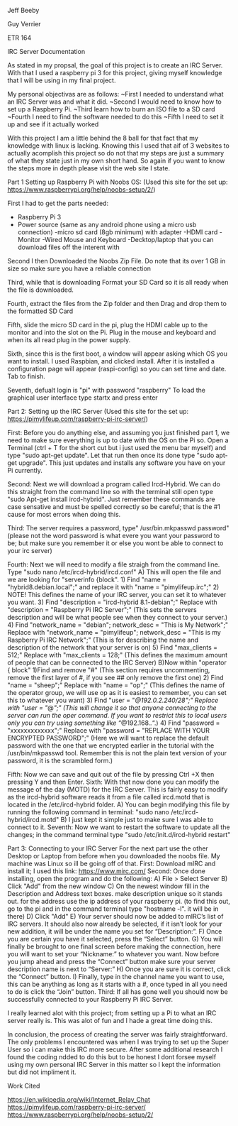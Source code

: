 Jeff Beeby

Guy Verrier

ETR 164

IRC Server Documentation

As stated in my propsal, the goal of this project is to create an IRC Server. With that I used a raspberry pi 3 for this project, giving myself knowledge that I will be using in my final project. 

My personal objectivas are as follows:
  ~First I needed to understand what an IRC Server was and what it did.
  ~Second I would need to know how to set up a Raspberry Pi.
  ~Third learn how to burn an ISO file to a SD card
  ~Fourth I need to find the software needed to do this
  ~Fifth I need to set it up and see if it actually worked
  
With this project I am a little behind the 8 ball for that fact that my knowledge with linux is lacking. Knowing this I used that aif of 3 websites to actually acomplish this project so do not that my steps are just a summary of what they state just in my own short hand. So again if you want to know the steps more in depth please visit the web site I state.

Part 1 Setting up Raspberry Pi with Noobs OS:
(Used this site for the set up: https://www.raspberrypi.org/help/noobs-setup/2/)

First I had to get the parts needed:
- Raspberry Pi 3
- Power source (same as any android phone using a micro usb connection)
-micro sd card (8gb minimum) with adapter
-HDMI card
-Monitor 
-Wired Mouse and Keyboard
-Decktop/laptop that you can download files off the interent with

Second I then Downloaded the Noobs Zip File. Do note that its over 1 GB in size so make sure you have a reliable connection

Third, while that is downloading Format your SD Card so it is all ready when the file is downloaded.

Fourth, extract the files from the Zip folder and then Drag and drop them to the formatted SD Card

Fifth, slide the micro SD card in the pi, plug the HDMI cable up to the monitor and into the slot on the Pi. Plug in the mouse and keyboard and when its all read plug in the power supply.

Sixth, since this is the first boot, a window will appear asking which OS you want to install. I used Raspbian, and clicked install. After it is installed a configuration page will appear (raspi-config) so you can set time and date. Tab to finish.

Seventh, defualt login is "pi" with password "raspberry" To load the graphical user interface type startx and press enter

Part 2: Setting up the IRC Server
(Used this site for the set up: https://pimylifeup.com/raspberry-pi-irc-server/)

First: Before you do anything else, and assuming you just finished part 1, we need to make sure everything is up to date with the OS on the Pi so. Open a Terminal (ctrl + T for the short cut but i just used the menu bar myself) and type "sudo apt-get update". Let that run then once its done type "sudo apt-get upgrade". This just updates and installs  any software you have on your Pi currently.

Second: Next we will download a program called Ircd-Hybrid. We can do this straight from the command line so with the terminal still open type "sudo Apt-get install ircd-hybrid". Just remember these commands are case sensative and must be spelled correctly so be careful; that is the #1 cause for most errors when doing this.

Third: The server requires a password, type" /usr/bin.mkpasswd password"
(please not the word password is what evere you want your password to be; but make sure you remember it or else you wont be able to connect to your irc server)

Fourth: Next we will need to modify a file straigh from the command line. Type "sudo nano /etc/ircd-hybrid/ircd.conf"
  A) This will open the file and we are looking for "serverinfo {block". 
    1) Find "name = "hybrid8.debian.local";" and replace it with "name = "pimylifeup.irc";"
    2) NOTE! This defines the name of your IRC server, you can set it to whatever you want.
    3) Find "description = "ircd-hybrid 8.1-debian";"   Replace with "description = "Raspberry Pi IRC Server";" (This sets the                    servers description and will be what people see when they connect to your server.)
    4) Find "network_name = "debian";
                    network_desc = "This is My Network";"
              Replace with "network_name = "pimylifeup";
                            network_desc = "This is my Raspberry Pi IRC Network";"   (This is for describing the name and description of                              the network that your server is on)
    5) Find "max_clients = 512;" Replace with "max_clients = 128;" (This defines the maximum amount of people that can be                     connected to the IRC Server)
   B)Now within "operator { block"
    1)Find and remove "#" (This section requires uncommenting, remove the first layer of #, if you see ## only remove the first one)
    2) Find "name = "sheep";" Replace with "name = "op";" (This defines the name of the operator group, we will use op as it is easiest       to remember, you can set this to whatever you want)
    3) Find "user = "*@192.0.2.240/28";" Replace with "user = "*@*";" (This will change it so that anyone connecting to the server can run the oper command. If you want to restrict this to local users only you can try using something like “*@192.168.*.*“.)
    4) Find "password = "xxxxxxxxxxxxx";" Replace with "password = "REPLACE WITH YOUR ENCRYPTED PASSWORD";" (Here we will want to replace the default password with the one that we encrypted earlier in the tutorial with the /usr/bin/mkpasswd tool. Remember this is not the plain text version of your password, it is the scrambled form.)
    
Fifth: Now we can save and quit out of the file by pressing Ctrl +X then pressing Y and then Enter.
Sixth: With that now done you can modify the message of the day (MOTD) for the IRC Server. This is fairly easy to modify as the ircd-hybrid software reads it from a file called ircd.motd that is located in the /etc/ircd-hybrid folder.
  A) You can begin modifying this file by running the following command in terminal: "sudo nano /etc/ircd-hybrid/ircd.motd"
  B) I just kept it simple just to make sure I was able to connect to it.
Seventh: Now we want to restart the software to update all the changes; in the command terminal type "sudo /etc/init.d/ircd-hybrid          restart"

Part 3: Connecting to your IRC Server
For the next part use the other Desktop or Laptop from before when you downloaded the noobs file. My machine was Linux so ill be going off of that.
First: Download mIRC and install it; I used this link: https://www.mirc.com/
Second: Once done installing, open the program and do the following:
  A) File > Select Server
  B) Click "Add" from the new window
  C) On the newest window fill in the Description and Address text boxes. make description unique so it stands out. for the address use the ip address of your raspberry pi. (to find this out, go to the pi and in the command terminal type "hostname -l". it will be in there) 
  D) Click "Add"
  E) Your server should now be added to mIRC’s list of IRC servers. It should also now already be selected, if it isn’t look for your new addition, it will be under the name you set for “Description:”.
  F) Once you are certain you have it selected, press the “Select” button.
  G) You will finally be brought to one final screen before making the connection, here you will want to set your “Nickname:” to whatever you want. Now before you jump ahead and press the “Connect” button make sure your server description name is next to “Server:”
  H) Once you are sure it is correct, click the “Connect” button.
  I) Finally, type in the channel name you want to use, this can be anything as long as it starts with a #, once typed in all you need to do is click the “Join” button.
Third: If all has gone well you should now be successfully connected to your Raspberry Pi IRC Server.

I really learned alot with this project; from setting up a Pi to what an IRC server really is. This was alot of fun and I hade a great time doing this.

In conclusion, the process of creating the server was fairly straightforward. The only problems I encountered was when I was trying to set up the Super User so i can make this IRC more secure. After some additional research I found the coding ndded to do this but to be honest I dont forsee myself using my own personal IRC Server in this matter so I kept the information but did not impliment it.

Work Cited

https://en.wikipedia.org/wiki/Internet_Relay_Chat
https://pimylifeup.com/raspberry-pi-irc-server/
https://www.raspberrypi.org/help/noobs-setup/2/
